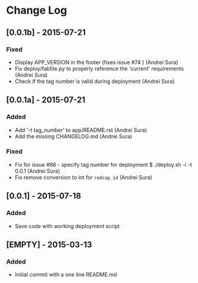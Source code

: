 # Change Log

## [0.0.1b] - 2015-07-21

### Fixed
* Display APP_VERSION in the footer (fixes issue #74 ) (Andrei Sura)
* Fix deploy/fabfile.py to properly reference the 'current' requirements (Andrei Sura)
* Check if the tag number is valid during deployment (Andrei Sura)


## [0.0.1a] - 2015-07-21

### Added
* Add '-t tag_number' to app/README.rst (Andrei Sura)
* Add the missing CHANGELOG.md (Andrei Sura)

### Fixed
* Fix for issue #86 - specify tag number for deployment $ ./deploy.sh -i -t 0.0.1 (Andrei Sura)
* Fix remove conversion to int for `redcap_id` (Andrei Sura)


## [0.0.1] - 2015-07-18

### Added
* Save code with working deployment script


## [EMPTY] - 2015-03-13 
### Added
* Initial commit with a one line README.md
